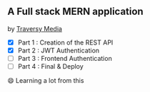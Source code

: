 ## A Full stack MERN application

by [Traversy Media](https://www.youtube.com/channel/UC29ju8bIPH5as8OGnQzwJyA)

- [x] Part 1 : Creation of the REST API
- [x] Part 2 : JWT Authentication
- [ ] Part 3 : Frontend Authentication
- [ ] Part 4 : Final & Deploy

😄 Learning a lot from this
